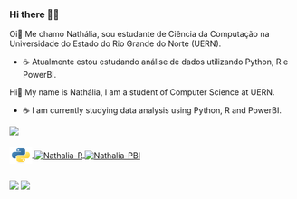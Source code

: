 ### Hi there 👋🐱
Oi🤗 Me chamo Nathália, sou estudante de Ciência da Computação na Universidade do Estado do Rio Grande do Norte (UERN). 

- ☕ Atualmente estou estudando análise de dados utilizando Python, R e PowerBI.
 

Hi🤗 My name is Nathália, I am a student of Computer Science at UERN.

- ☕ I am currently studying data analysis using Python, R and PowerBI.

<div>
  <a href="https://github.com/NathaliaNoemia07">
  <img height="180em" src="https://github-readme-stats.vercel.app/api?username=NathaliaNoemia07&show_icons=true&theme=material-palenight&include_all_commits=true&count_private=true"/>

<div style="display: inline_block"><br>
  <img align="center" alt="Nathalia-Python" height="30" width="40" src="https://raw.githubusercontent.com/devicons/devicon/master/icons/python/python-original.svg">
  <img align="center" alt="Nathalia-R" height="30" width="40" 
src="https://cdn.jsdelivr.net/gh/devicons/devicon/icons/r/r-original.svg">
  <img align="center" alt="Nathalia-PBI" height="30" width="40" 
src="https://raw.githubusercontent.com/microsoft/PowerBI-Icons/f1d4dd6cd52338a186f58bc29c437f64cf6b327b/SVG/Power-BI.svg">
</div>

##

<div> 
  <a href="https://www.linkedin.com/in/nath%C3%A1lia-noemia-08328b1b3" target="_blank"><img src="https://img.shields.io/badge/-LinkedIn-%230077B5?style=for-the-badge&logo=linkedin&logoColor=white" target="_blank"></a>
  <a href = "mailto:noemianathalia@gmail.com"><img src="https://img.shields.io/badge/-Gmail-%23333?style=for-the-badge&logo=gmail&logoColor=red" target="_blank"></a>
</div> 

                 
    
          
